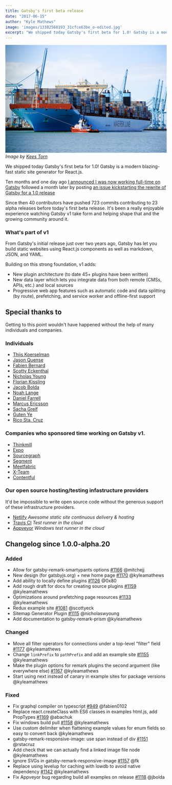 ```yaml
---
title: Gatsby's first beta release
date: "2017-06-15"
author: "Kyle Mathews"
image: 'images/13382568193_31cfce63be_o-edited.jpg'
excerpt: "We shipped today Gatsby's first beta for 1.0! Gatsby is a modern blazing-fast static site generator for React.js…"
---
```


![Container ship loading containers](images/13382568193_31cfce63be_o-edited.jpg)*Image by [Kees Torn](https://flic.kr/p/mozahn)*

We shipped today Gatsby's first beta for 1.0! Gatsby is a modern blazing-fast static
site generator for React.js.

Ten months and one day ago [I announced I was now working full-time on
Gatsby](https://www.bricolage.io/gatsby-open-source-work/) followed a month
later by posting [an issue kickstarting the rewrite of Gatsby for a 1.0
release](https://github.com/gatsbyjs/gatsby/issues/419)

Since then 40 contributors have pushed 723 commits contributing to 23 alpha releases
before today's first beta release. It's been a really enjoyable experience watching
Gatsby v1 take form and helping shape that and the growing community around it.

### What's part of v1

From Gatsby's initial release just over two years ago, Gatsby has let you build
static websites using React.js components as well as markdown, JSON,
and YAML.

Building on this strong foundation, v1 adds:

* New plugin architecture (to date 45+ plugins have been written)
* New data layer which lets you integrate data from both remote (CMSs, APIs, etc.) and local sources
* Progressive web app features such as automatic code and data splitting (by route), prefetching, and service worker and offline-first support

## Special thanks to

Getting to this point wouldn't have happened without the help of many individuals
and companies.

### Individuals
* [Thijs Koerselman](https://github.com/0x80)
* [Jason Quense](https://github.com/jquense)
* [Fabien Bernard](https://github.com/fabien0102)
* [Scotty Eckenthal](https://github.com/scottyeck)
* [Nicholas Young](https://github.com/nicholaswyoung)
* [Florian Kissling](https://github.com/fk)
* [Jacob Bolda](https://github.com/jbolda)
* [Noah Lange](https://github.com/noahlange)
* [Daniel Farrell](https://github.com/danielfarrell)
* [Marcus Ericsson](https://github.com/mericsson)
* [Sacha Greif](https://github.com/SachaG)
* [Guten Ye](https://github.com/gutenye)
* [Rico Sta. Cruz](https://github.com/rstacruz)

### Companies who sponsored time working on Gatsby v1.

* [Thinkmill](https://www.thinkmill.com.au/)
* [Expo](https://expo.io/)
* [Sourcegraph](https://about.sourcegraph.com/)
* [Segment](https://segment.com)
* [Meetfabric](https://meetfabric.com/)
* [X-Team](https://x-team.com/)
* [Contentful](https://www.contentful.com/)

### Our open source hosting/testing infastructure providers

It'd be impossible to write open source code without the generous support
of these infrastructure providers.

* [Netlify](https://www.netlify.com/) *Awesome static site continuous delivery & hosting*
* [Travis CI](https://travis-ci.org) *Test runner in the cloud*
* [Appveyor](https://www.appveyor.com/) *Windows test runner in the cloud*

## Changelog since 1.0.0-alpha.20

### Added
* Allow for gatsby-remark-smartypants options [#1166](https://github.com/gatsbyjs/gatsby/pull/1166) @mitchejj
* New design (for gatsbyjs.org) + new home page [#1170](https://github.com/gatsbyjs/gatsby/pull/1170) @kyleamathews
* Add ability to locally define plugins [#1126](https://github.com/gatsbyjs/gatsby/pull/1126) @0x80
* Add rough draft for docs for creating source plugins [#1159](https://github.com/gatsbyjs/gatsby/pull/1159) @kyleamathews
* Optimizations around prefetching page resources [#1133](https://github.com/gatsbyjs/gatsby/pull/1133) @kyleamathews
* Redux example site [#1081](https://github.com/gatsbyjs/gatsby/pull/1081) @scottyeck
* Sitemap Generator Plugin [#1115](https://github.com/gatsbyjs/gatsby/pull/1115) @nicholaswyoung
* Add documentation to gatsby-remark-prism @kyleamathews

### Changed
* Move all filter operators for connections under a top-level "filter" field [#1177](https://github.com/gatsbyjs/gatsby/pull/1177) @kyleamathews
* Change `linkPrefix` to `pathPrefix` and add an example site [#1155](https://github.com/gatsbyjs/gatsby/pull/1155) @kyleamathews
* Make the plugin options for remark plugins the second argument (like everywhere else) [#1167](https://github.com/gatsbyjs/gatsby/pull/1167) @kyleamathews
* Start using next instead of canary in example sites for package versions @kyleamathews

### Fixed
* Fix graphql compiler on typescript [#949](https://github.com/gatsbyjs/gatsby/pull/949) @fabien0102
* Replace react.createClass with ES6 classes in examples html.js, add PropTypes [#1169](https://github.com/gatsbyjs/gatsby/pull/1169) @abachuk
* Fix windows build pull [#1158](https://github.com/gatsbyjs/gatsby/pull/1158) @kyleamathews
* Use custom delimiter when flattening example values for enum fields so easy to convert back @kyleamathews
* gatsby-remark-responsive-image: use span instead of div [#1151](https://github.com/gatsbyjs/gatsby/pull/1151) @rstacruz
* Add check that we can actually find a linked image file node @kyleamathews
* Ignore SVGs in gatsby-remark-responsive-image [#1157](https://github.com/gatsbyjs/gatsby/pull/1157) @fk
* Replace using levelup for caching with lowdb to avoid native dependency [#1142](https://github.com/gatsbyjs/gatsby/pull/1142) @kyleamathews
* Fix Appveyor bug regarding build all examples on release [#1118](https://github.com/gatsbyjs/gatsby/pull/1118) @jbolda
